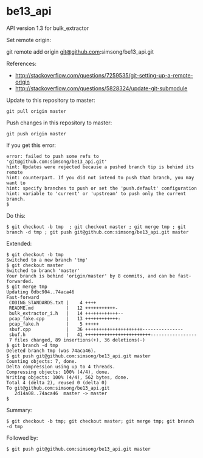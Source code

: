 be13_api
========

API version 1.3 for bulk_extractor


Set remote origin:
  
  git remote add origin git@github.com:simsong/be13_api.git

References:
  * http://stackoverflow.com/questions/7259535/git-setting-up-a-remote-origin
  * http://stackoverflow.com/questions/5828324/update-git-submodule

Update to this repository to master:

    git pull origin master

Push changes in this repository to master:

    git push origin master

If you get this error:

    error: failed to push some refs to 'git@github.com:simsong/be13_api.git'
    hint: Updates were rejected because a pushed branch tip is behind its remote
    hint: counterpart. If you did not intend to push that branch, you may want to
    hint: specify branches to push or set the 'push.default' configuration
    hint: variable to 'current' or 'upstream' to push only the current branch.
    $ 

Do this:

    $ git checkout -b tmp  ; git checkout master ; git merge tmp ; git branch -d tmp ; git push git@github.com:simsong/be13_api.git master

Extended:

    $ git checkout -b tmp 
    Switched to a new branch 'tmp'
    $ git checkout master
    Switched to branch 'master'
    Your branch is behind 'origin/master' by 8 commits, and can be fast-forwarded.
    $ git merge tmp
    Updating 0dbc904..74aca46
    Fast-forward
     CODING_STANDARDS.txt |    4 ++++
     README.md            |   12 +++++++++++-
     bulk_extractor_i.h   |   14 ++++++++++++--
     pcap_fake.cpp        |   13 ++++++++++++-
     pcap_fake.h          |    5 +++++
     sbuf.cpp             |   36 +++++++++++++++++++++---------------
     sbuf.h               |   41 ++++++++++++++++++++++++-----------------
     7 files changed, 89 insertions(+), 36 deletions(-)
    $ git branch -d tmp
    Deleted branch tmp (was 74aca46).
    $ git push git@github.com:simsong/be13_api.git master
    Counting objects: 7, done.
    Delta compression using up to 4 threads.
    Compressing objects: 100% (4/4), done.
    Writing objects: 100% (4/4), 562 bytes, done.
    Total 4 (delta 2), reused 0 (delta 0)
    To git@github.com:simsong/be13_api.git
       2d14a08..74aca46  master -> master
    $ 


Summary:

    $ git checkout -b tmp; git checkout master; git merge tmp; git branch -d tmp

Followed by:

    $ git push git@github.com:simsong/be13_api.git master
